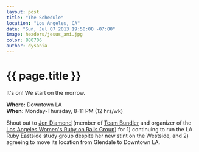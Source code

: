 ```yaml
---
layout: post
title: "The Schedule"
location: "Los Angeles, CA"
date: "Sun, Jul 07 2013 19:50:00 -07:00"
image: headers/jesus_ami.jpg
color: 880706
author: dysania
---
```


{{ page.title }}
================

It's on! We start on the morrow.

__Where:__ Downtown LA  
__When:__ Monday-Thursday, 8-11 PM (12 hrs/wk)  

Shout out to [Jen Diamond](https://twitter.com/jendiamond) (member of [Team Bundler](http://teams.railsgirlssummerofcode.org/teams/2) and organizer of the [Los Angeles Women's Ruby on Rails Group](http://www.meetup.com/Los-Angeles-Womens-Ruby-on-Rails-Group/)) for 1) continuing to run the LA Ruby Eastside study group despite her new stint on the Westside, and 2) agreeing to move its location from Glendale to Downtown LA.








